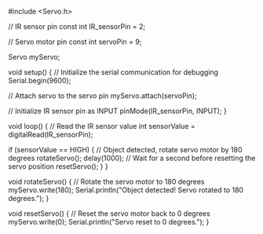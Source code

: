 #include <Servo.h>

// IR sensor pin
const int IR_sensorPin = 2;

// Servo motor pin
const int servoPin = 9;

Servo myServo;

void setup() {
  // Initialize the serial communication for debugging
  Serial.begin(9600);
  
  // Attach servo to the servo pin
  myServo.attach(servoPin);

  // Initialize IR sensor pin as INPUT
  pinMode(IR_sensorPin, INPUT);
}

void loop() {
  // Read the IR sensor value
  int sensorValue = digitalRead(IR_sensorPin);

  if (sensorValue == HIGH) {
    // Object detected, rotate servo motor by 180 degrees
    rotateServo();
    delay(1000); // Wait for a second before resetting the servo position
    resetServo();
  }
}

void rotateServo() {
  // Rotate the servo motor to 180 degrees
  myServo.write(180);
  Serial.println("Object detected! Servo rotated to 180 degrees.");
}

void resetServo() {
  // Reset the servo motor back to 0 degrees
  myServo.write(0);
  Serial.println("Servo reset to 0 degrees.");
}
